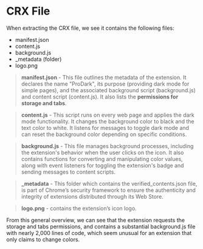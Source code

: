 # CRX File
When extracting the CRX file, we see it contains the following files: 
- manifest.json
- content.js
- background.js
- _metadata (folder)
- logo.png  

> **manifest.json** - This file outlines the metadata of the extension. It declares the name "ProDark", its purpose (providing dark mode for simple pages), and the associated background script (background.js) and content script (content.js). It also lists the **permissions for storage and tabs**.  

> **content.js** - This script runs on every web page and applies the dark mode functionality. It changes the background color to black and the text color to white. It listens for messages to toggle dark mode and can reset the background color depending on specific conditions.  

> **background.js** - This file manages background processes, including the extension's behavior when the user clicks on the icon. It also contains functions for converting and manipulating color values, along with event listeners for toggling the extension's badge and sending messages to content scripts.  

> **_metadata** - This folder which contains the verified_contents.json file, is part of Chrome’s security framework to ensure the authenticity and integrity of extensions distributed through its Web Store.  

> **logo.png** - contains the extension’s icon logo.

From this general overview, we can see that the extension requests the storage and tabs permissions, and contains a substantial background.js file with nearly 2,000 lines of code, which seem unusual for an extension that only claims to change colors.

# 
